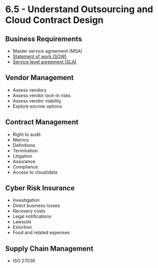 # 6.5 - Understand Outsourcing and Cloud Contract Design

## Business Requirements
- Master service agreement (MSA)
- [Statement of work (SOW)](../../definitions/S.md#statement-of-work-sow)
- [Service level agreement (SLA)](../../definitions/S.md#service-level-agreement-sla)

## Vendor Management
- Assess vendors
- Assess vendor lock-in risks
- Assess vendor viability
- Explore escrow options

## Contract Management
- Right to audit
- Metrics
- Definitions
- Termination
- Litigation
- Assurance
- Compliance
- Access to cloud/data

## Cyber Risk Insurance
- Investigation
- Direct business losses
- Recovery costs
- Legal notifications
- Lawsuits
- Extortion
- Food and related expenses

## Supply Chain Management
- ISO 27036
